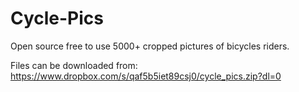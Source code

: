 # Cycle-Pics
Open source free to use 5000+ cropped pictures of bicycles riders.  

Files can be downloaded from: https://www.dropbox.com/s/qaf5b5iet89csj0/cycle_pics.zip?dl=0
